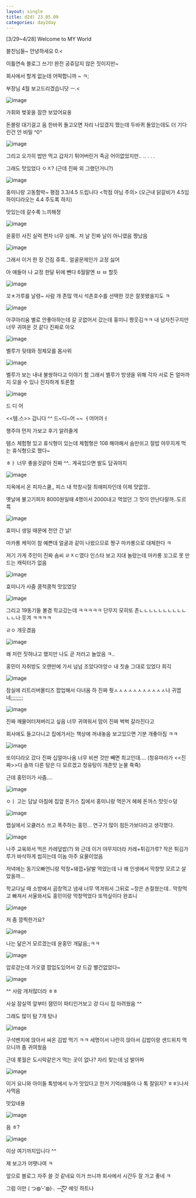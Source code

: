 ```yaml
---
layout: single
title: d2d) 23.05.09
categories: day2day
---
```


[3/29~4/28] Welcome to MY World

블친님들~ 안녕하세요 0.<

이틀연속 블로그 쓰기! 완전 공쥬답지 않은 짓이지만~

회사에서 할게 없눈데 어떡합니까 ~ ㅋ;

부장님 4월 보고드리겠습니닷 ㅡ.<

![image](https://user-images.githubusercontent.com/52832956/236975359-17355188-fd17-45e6-bfc0-079143ac8451.png)

가휘와 벚꽃을 잠깐 보았어요옹

돈블랑 대기걸고 음 한바퀴 돌고오면 자리 나있겠지 했는데 두바퀴 돌았는데도 더 기다린건 안 비밀 ^0^

![image](https://user-images.githubusercontent.com/52832956/236975478-6ef4bb53-0dc6-4a2a-b974-3cf475c2fac4.png)

그리고 오가히 밥만 먹고 갑자기 튀어버린거 족금 어이없었지만.. .. . . .

그래도 맛있었다 ㅇㅈ? (근데 진짜 외 그랬던거니?)

![image](https://user-images.githubusercontent.com/52832956/236975590-ba6f6911-2efe-4ce5-9a0b-e6422f777c68.png)

홍미니랑 고동함박~ 평점 3.3/4.5 드립니다 <학점 아님 주의> (오근내 닭갈비가 4.5임 하이디라오는 4.4 주도록 하지)

맛있는데 갈수록 느끼해졍

![image](https://user-images.githubusercontent.com/52832956/236975771-d9d0d85c-c30e-47ac-8701-63cd8704d47a.png)

윤홍민 사진 실력 편차 너무 심해.. 저 날 진짜 날이 아니였음 짱났음

![image](https://user-images.githubusercontent.com/52832956/236975872-b5c87a8e-316f-4178-bd0d-2aceb6d1df09.png)

그래서 이거 한 장 건짐 쥬륵.. 얼굴문제인가 교정 싫어

아 얘들아 나 교정 한달 뒤에 뺀다 6월말엔 ㅂ ㅂ 할듯

![image](https://user-images.githubusercontent.com/52832956/236975937-dd8f24b7-f070-4489-b1f0-143839203b3d.png)

꼬ㅊ가루를 날령~ 사람 개 존많 역시 석촌호수를 선택한 것은 잘못됐을지도 ㅋ

![image](https://user-images.githubusercontent.com/52832956/236975956-7a87dedf-44c6-461f-a6dc-8acb739c6593.png)

아쿠아리움 별로 안좋아하는데 갈 곳없어서 갔는데 홍미니 짱웃김ㅋㅋ 내 남자친구지만 너무 귀여운 것 같다 진짜로 아오

![image](https://user-images.githubusercontent.com/52832956/236975999-c09334d7-06c0-4dd9-b335-520db9855edb.png)

벨루가 뒷태와 정체모를 몸사위

![image](https://user-images.githubusercontent.com/52832956/236976214-28b533e0-746e-47a2-a0c6-5154caa2ef75.png)

벨루가 보는 내내 불쌍하다고 이야기 함 그래서 벨루가 방생을 위해 각자 서로 돈 얼마까지 모을 수 있나 진지하게 토론함

![image](https://user-images.githubusercontent.com/52832956/236976451-6aa71ecd-b231-4de7-b550-1c1a7936b43d.png)

드 디 어

<<템.스>> 갑니다 ^^ 드~디~어 ~~ ㅓ어어어ㅓ

행주야 먼저 가보고 후기 알려줄게

템스 체험형 있고 휴식형이 있는데 체험형은 108 해야해서 숨만쉬고 절밥 야무지게 먹는 휴식형으로 했다~

ㅎㅏ 너무 좋을것같아 진짜 ^^.. 계곡있으면 발도 담궈야지

![image](https://user-images.githubusercontent.com/52832956/236976686-d1defce2-f734-4036-8b00-c96e5f1fedf1.png)

지옥에서 온 피자스쿨,, 피스 내 학창시절 최애피자인데 이제 맛없엉.. 

옛날에 불고기피자 8000원일때 4명이서 2000내고 먹었던 그 맛이 안난다랄까..도르륵

![image](https://user-images.githubusercontent.com/52832956/236976783-70d597c6-76f3-46f0-b194-81d31d7313c5.png)

효미니 생일 때문에 천안 간 날!

마카롱 케익이 참 예쁜데 얼굴과 같이 나왔으므로 짱구 마카롱으로 대체한다 ㅋ

저기 가게 주인이 진짜 솜씨 ㄹㅈㄷ였다 인스타 보고 지대 놀랐는데 마카롱 꼬그로 못 만드는 캐릭터가 없음

![image](https://user-images.githubusercontent.com/52832956/236976912-b622437d-6d54-40ae-8f5a-4fd7c5526acc.png)

효미니가 사줌 쿰척쿰척 맛있었당

![image](https://user-images.githubusercontent.com/52832956/236976954-e20f99fd-b1d3-4978-8c8f-da5c6825ccd9.png)

그리고 19동기들 볼겸 학교갔는데 ㅋㅋㅋㅋㅋ 단무지 모히또 존ㄴㄴㄴㄴㄴㄴㄴㄴㄴㄴㄴㄴ나 웃겨 ㅋㅋㅋㅋ

ㄹㅇ 개웃겼음

![image](https://user-images.githubusercontent.com/52832956/236977125-ef89660a-32b2-4842-ac9e-994341ac4954.png)

왜 저런 짓하냐고 했지만 나도 곧 저러고 놀았음 ㅋ..

홍민이 자취방도 오랜만에 가서 넘넘 조았다아앙ㅇ 내 칫솔 그대로 있었다 희긱

![image](https://user-images.githubusercontent.com/52832956/236977262-c87da455-3539-4e5c-8d24-bd2437856f4c.png)

잠실에 리트리버몰티즈 팝업해서 다녀옴 하 진짜 줫ㅅㅅㅅㅅㅅㅅㅅㅅㅅㅅㅅ나 귀엽네;;;;;;;;

![image](https://user-images.githubusercontent.com/52832956/236977308-759b02b3-7205-42ce-8032-ea7a311d45a5.png)

진짜 깨물어터져버리고 싶음 너무 귀여워서 맘이 진짜 벅벅 갈라진다고

회사에도 들고다니고 집에가서는 책상에 꺼내놓음 보고있으면 기분 개좋아짐 ㅋㅋ

![image](https://user-images.githubusercontent.com/52832956/236977410-93847f4b-96a5-4a8b-910f-934c2f8d61f7.png)

또이디라오 갔다 진짜 십얼마나옴 너무 비싼 것만 빼면 최고인데.... (청유마라가 <<진짜>>다 솔까 다른 탕은 다 모르겠고 청유탕이 개존맛 눈물 쥭쥭)

근데 홍민이가 사줌....

![image](https://user-images.githubusercontent.com/52832956/236977642-761feaa4-8fa7-4737-b8aa-bc67f489b069.png)

ㅇㅣ 고는 담날 아침에 집앞 돈가스 집에서 홍미니랑 먹은거 헤헤 돈까스 맛잇ㅇ덩

![image](https://user-images.githubusercontent.com/52832956/236977789-f6bbc2b1-6cff-4c35-8d01-754279b7319e.png)

랩실에서 오큘러스 쓰고 폭주하는 홍민... 연구가 많이 힘든가보다라고 생각했다.

![image](https://user-images.githubusercontent.com/52832956/236977868-0a52cb7d-5d32-4260-8544-412540c17ca3.png)

나주 교육와서 먹은 카레덮밥(?) 와 근데 이거 야무지더라 카레+튀김가루? 작은 튀김가루가 바삭하게 씹히는데 이놈 아주 요물이었음

저녁에는 동기오빠언니랑 막창+돼껍+닭발 먹었는데 나 왜 인생에서 막창맛 모르고 살았을까...

학교다닐 때 소방에서 곱창먹고 냄새 너무 역겨워서 그뒤로 ~창은 손절쳤는데.. 막창먹고 빠져서 서울와서도 홍민이랑 막창먹었다 또먹싶이다 완죠니

![image](https://user-images.githubusercontent.com/52832956/236978296-d6ae4c8f-4ddf-400b-adb1-9ec0b7082978.png)

저 좀 깜찍한가요?

![image](https://user-images.githubusercontent.com/52832956/236978328-d77f372a-8c6b-494b-bfac-f76b82ecc873.png)

나는 닮은거 모르겠는데 윤홍민 개닮음;;ㅋㅋ

![image](https://user-images.githubusercontent.com/52832956/236978366-3de406a8-626f-44e2-bded-a93ac23dab89.png)

압로걷는데 가오갤 팝업도있어서 걍 드감 별건없었다~

![image](https://user-images.githubusercontent.com/52832956/236978434-9619ef6a-e804-4e37-b980-8e5135d3240e.png)

^^ 사람 개처많더라 ㅎㅎ 

사실 잠실역 앞부터 잼민이 파티인거보고 걍 다시 집 마려웠음 ^^

그래도 많이 탐 7개 탔나

![image](https://user-images.githubusercontent.com/52832956/236978610-6a8b05f8-9309-4581-8498-97946059b14a.png)

구석벤치에 앉아서 싸온 김밥 먹기 ㅋㅋ 세명이서 나란히 앉아서 김밥이랑 샌드위치 먹으니까 좀 귀여웠음

근데 롯월은 도시락같은거 먹는 곳이 없나? 자리 찾는데 넘 발아파

![image](https://user-images.githubusercontent.com/52832956/236978787-19941bce-0dd4-430e-8a0f-53e8bf09d7d7.png)

이거 요니와 아이들 톡방에서 누가 맛있다고 한거 기억(얘들아 나 톡 잘읽지? ㅎㅎ)나서 사먹음

맛있네용

![image](https://user-images.githubusercontent.com/52832956/236978884-5d644a18-a495-4b10-911f-0ad0684f7446.png)

음 ㅎ?

![image](https://user-images.githubusercontent.com/52832956/236978863-2fc16d9b-e96e-4ab0-9b22-0aaad0460831.png)

이상 여기까지입니다 ^^

제 보고가 어땟나여 ㅋ

앞으로 블로그 자주 쓸 것 같네요 이거 쓰니까 회사에서 시간두 잘 가고 좋네 ㅋ

그럼 이만 ( つ◍’-’◍)╮—̳͟͞͞♡ 에잇 하트나 
